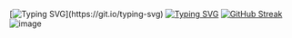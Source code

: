[![Typing SVG](https://readme-typing-svg.demolab.com?font=Fira+Code&pause=1000&center=%E9%8C%AF%E8%AA%A4%E7%9A%84&vCenter=%E9%8C%AF%E8%AA%A4%E7%9A%84&repeat=%E7%9C%9F%E7%9A%84&width=435&lines=%E6%AD%A3%E5%9C%A8%E5%AD%B8%E7%BF%92Python...)](https://git.io/typing-svg)
[![Typing SVG](https://readme-typing-svg.demolab.com?font=Fira+Code&pause=1000&center=%E9%8C%AF%E8%AA%A4%E7%9A%84&vCenter=%E9%8C%AF%E8%AA%A4%E7%9A%84&repeat=%E7%9C%9F%E7%9A%84&width=435&lines=print(%22Hello+World%22))](https://git.io/typing-svg)
[![GitHub Streak](https://streak-stats.demolab.com?user=Chiang%20Jim&theme=codestackr&hide_border=&locale=zh_Hant)](https://git.io/streak-stats)
![image](https://discord.c99.nl/widget/theme-2/627475236379557888.png)